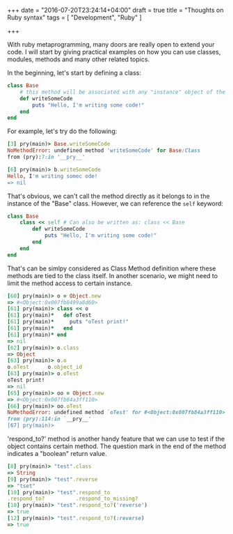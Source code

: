 +++
date = "2016-07-20T23:24:14+04:00"
draft = true
title = "Thoughts on Ruby syntax"
tags = [ "Development", "Ruby" ]

+++

With ruby metaprogramming, many doors are really open to extend your code. I will start by giving practical examples on how you can use classes, modules, methods and many other related topics.

In the beginning, let's start by defining a class:

``` ruby 
class Base
    # this method will be associated with any "instance" object of the "Base" class
    def writeSomeCode
        puts "Hello, I'm writing some code!"
    end
end
```

For example, let's try do the following:

``` ruby
[3] pry(main)> Base.writeSomeCode
NoMethodError: undefined method 'writeSomeCode' for Base:Class
from (pry):7:in '__pry__'

[6] pry(main)> b.writeSomeCode
Hello, I'm writing somec ode!
=> nil

```

That's obvious, we can't call the method directly as it belongs to in the instance of the "Base" class. However, we can reference the `self` keyword:

``` ruby 
class Base
    class << self # Can also be written as: class << Base
        def writeSomeCode
            puts "Hello, I'm writing some code!"
        end
    end
end
```

That's can be simlpy considered as Class Method definition where these methods are tied to the class itself. In another scenario, we might need to limit the method access to certain instance.

``` ruby 
[60] pry(main)> o = Object.new
=> #<Object:0x007fb8499a8d60>
[61] pry(main)> class << o
[61] pry(main)*   def oTest
[61] pry(main)*     puts "oTest print!"
[61] pry(main)*   end  
[61] pry(main)* end  
=> nil
[62] pry(main)> o.class
=> Object
[63] pry(main)> o.o
o.oTest      o.object_id  
[63] pry(main)> o.oTest
oTest print!
=> nil
[65] pry(main)> oo = Object.new
=> #<Object:0x007fb84a3ff110>
[66] pry(main)> oo.oTest
NoMethodError: undefined method `oTest' for #<Object:0x007fb84a3ff110>
from (pry):114:in `__pry__'
[67] pry(main)> 
```

'respond_to?' method is another handy feature that we can use to test if the object contains certain method. The question mark in the end of the method indicates a "boolean" return value.

``` ruby
[8] pry(main)> "test".class
=> String
[9] pry(main)> "test".reverse
=> "tset"
[10] pry(main)> "test".respond_to
.respond_to?          .respond_to_missing?  
[10] pry(main)> "test".respond_to?('reverse')
=> true
[12] pry(main)> "test".respond_to?(:reverse)
=> true
```


